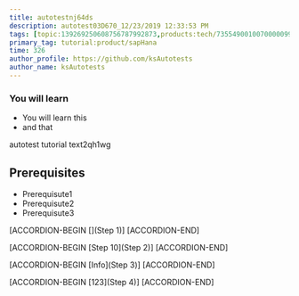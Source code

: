 ```yaml
---
title: autotestnj64ds
description: autotest03D670_12/23/2019 12:33:53 PM
tags: [topic:139269250608756787992873,products:tech/73554900100700000996,tutorial:experience/advanced]
primary_tag: tutorial:product/sapHana
time: 326
author_profile: https://github.com/ksAutotests
author_name: ksAutotests
---
```

### You will learn
- You will learn this
- and that

autotest tutorial text2qh1wg

## Prerequisites
- Prerequisute1
- Prerequisute2
- Prerequisute3

[ACCORDION-BEGIN [](Step 1)]
[ACCORDION-END]

[ACCORDION-BEGIN [Step 10](Step 2)]
[ACCORDION-END]

[ACCORDION-BEGIN [Info](Step 3)]
[ACCORDION-END]

[ACCORDION-BEGIN [123](Step 4)]
[ACCORDION-END]

